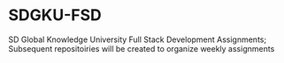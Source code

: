 # SDGKU-FSD
SD Global Knowledge University Full Stack Development Assignments;
Subsequent repositoiries will be created to organize weekly assignments
